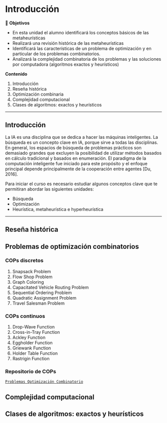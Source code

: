 # Introducción

🎯 **Objetivos** 

* En esta unidad el alumno identificará los conceptos básicos de las metaheurísticas
* Realizará una revisión histórica de las metaheurísticas
* Identificará las características de un problema de optimización y en particular de los problemas combinatorios.
* Analizará la complejidad combinatoria de los problemas y las soluciones por computadora (algoritmos exactos y heurísticos) 

**Contenido**

1. Introducción
2. Reseña histórica
3. Optimización combinaria
4. Complejidad computacional
5. Clases de algoritmos: exactos y heurísticos

----

## Introducción

La IA es una disciplina que se dedica a hacer las máquinas inteligentes. La búsqueda es un concepto clave en IA, porque sirve a todas las disciplinas. En general, los espacios de búsqueda de problemas prácticos son demasiado grandes que excluyen la posibilidad de utilizar métodos basados en cálculo tradicional y basados en enumeración. El paradigma de la computación inteligente fue iniciado para este propósito y el enfoque principal depende principalmente de la cooperación entre agentes [Du, 2016].

Para iniciar el curso es necesario estudiar algunos conceptos clave que te permitiran abordar las siguientes unidades:

* Búsqueda
* Optimización
* Heurística, metaheurística e hyperheurística

---
## Reseña histórica


## Problemas de optimización combinatorios

### COPs discretos

1. Snapsack Problem
2. Flow Shop Problem
3. Graph Coloring
4. Capacitated Vehicle Routing Problem
5. Sequential Ordering Problem
6. Quadratic Assignment Problem
7. Travel Salesman Problem

### COPs continuos

1. Drop-Wave Function
2. Cross-in-Tray Function
3. Ackley Function
4. Eggholder Function
5. Griewank Function
6. Holder Table Function
7. Rastrigin Function

### Repositorio de COPs

[`Problemas Optimización Combinatorio`](https://github.com/2022B-UTC-IC-Metaheuristics)

## Complejidad computacional



## Clases de algoritmos: exactos y heurísticos


